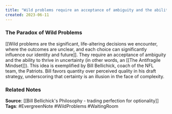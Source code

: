 ```yaml
---
title: "Wild problems require an acceptance of ambiguity and the ability to thrive in uncertainty"
created: 2023-06-11
---
```


### The Paradox of Wild Problems
[[Wild problems are the significant, life-altering decisions we encounter, where the outcomes are unclear, and each choice can significantly influence our identity and future]]. They require an acceptance of ambiguity and the ability to thrive in uncertainty (in other words, an [[The Antifragile Mindset]]). This idea is exemplified by Bill Bellichick, coach of the NFL team, the Patriots. Bill favors quantity over perceived quality in his draft strategy, underscoring that certainty is an illusion in the face of complexity.

### Related Notes
**Source**: [[Bill Bellichick's Philosophy - trading perfection for optionality]]
**Tags**: #EvergreenNote #WildProblems #WaitingRoom 

